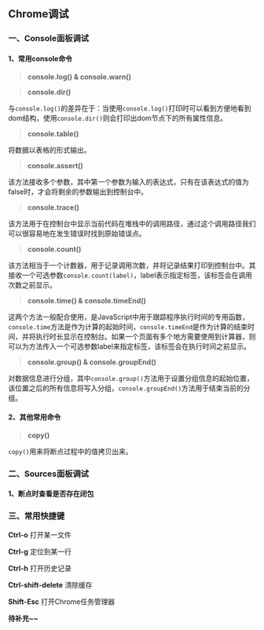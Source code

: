 ## Chrome调试

### 一、Console面板调试

#### 1、常用console命令

> **console.log() & console.warn()**

> **console.dir()**

与`console.log()`的差异在于：当使用`console.log()`打印时可以看到方便地看到dom结构，使用`console.dir()`则会打印出dom节点下的所有属性信息。

> **console.table()**

将数据以表格的形式输出。

> **console.assert()**

该方法接收多个参数，其中第一个参数为输入的表达式，只有在该表达式的值为false时，才会将剩余的参数输出到控制台中。

> **console.trace()**

该方法用于在控制台中显示当前代码在堆栈中的调用路径，通过这个调用路径我们可以很容易地在发生错误时找到原始错误点。

> **console.count()**

该方法相当于一个计数器，用于记录调用次数，并将记录结果打印到控制台中。其接收一个可选参数`console.count(label)`，label表示指定标签，该标签会在调用次数之前显示。

> **console.time() & console.timeEnd()**

这两个方法一般配合使用，是JavaScript中用于跟踪程序执行时间的专用函数，`console.time`方法是作为计算的起始时间，`console.timeEnd`是作为计算的结束时间，并将执行时长显示在控制台。如果一个页面有多个地方需要使用到计算器，则可以为方法传入一个可选参数label来指定标签，该标签会在执行时间之前显示。

> **console.group() & console.groupEnd()**

对数据信息进行分组，其中`console.group()`方法用于设置分组信息的起始位置，该位置之后的所有信息将写入分组，`console.groupEnd()`方法用于结束当前的分组。

#### 2、其他常用命令

> **copy()**

`copy()`用来将断点过程中的值拷贝出来。

### 二、Sources面板调试

#### 1、断点时查看是否存在闭包

###  三、常用快捷键

**Ctrl-o** 打开某一文件

**Ctrl-g** 定位到某一行

**Ctrl-h** 打开历史记录

**Ctrl-shift-delete** 清除缓存

**Shift-Esc** 打开Chrome任务管理器

**待补充~~**